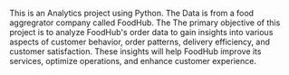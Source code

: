 This is an Analytics project using Python. The Data is from a food aggregrator company called FoodHub. The The primary objective of this project is to analyze FoodHub's order data to gain insights into various aspects of customer behavior, order patterns, delivery efficiency, and customer satisfaction. These insights will help FoodHub improve its services, optimize operations, and enhance customer experience.
